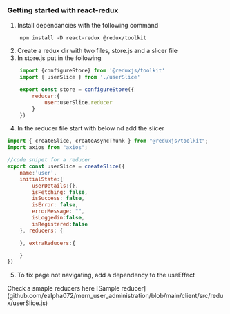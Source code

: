 ### Getting started with react-redux
1. Install dependancies with the following command
```shell
    npm install -D react-redux @redux/toolkit
```
2. Create a redux dir with two files, store.js and a slicer file
3. In store.js put in the following
```js
    import {configureStore} from '@reduxjs/toolkit' 
    import { userSlice } from './userSlice'

    export const store = configureStore({
        reducer:{
            user:userSlice.reducer
        }
    })
```
4. In the reducer file start with below nd add the slicer
```js
import { createSlice, createAsyncThunk } from "@reduxjs/toolkit";
import axios from "axios";

//code snipet for a reducer
export const userSlice = createSlice({
    name:'user',
    initialState:{
        userDetails:{},
        isFetching: false,
        isSuccess: false,
        isError: false,
        errorMessage: "",
        isLoggedin:false,
        isRegistered:false
    }, reducers: {

    }, extraReducers:{

    }
})
```

5. To fix page not navigating, add a dependency to the useEffect

Check a smaple reducers here [Sample reducer] (github.com/ealpha072/mern_user_administration/blob/main/client/src/redux/userSlice.js)

